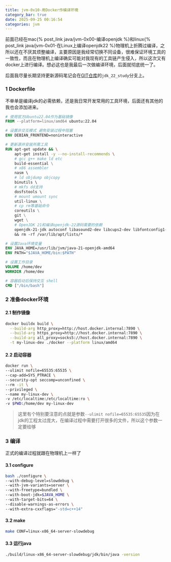 ```yaml
---
title: jvm-0x10-用Docker作编译环境
category_bar: true
date: 2025-09-25 00:16:54
categories: jvm
---
```


前面已经在mac{% post_link java/jvm-0x00-编译openjdk %}和linux{% post_link java/jvm-0x01-在Linux上编译openjdk22 %}物理机上折腾过编译，之所以还在不厌其烦整编译，主要原因是我经常切换不同设备，很难保证环境工具的一致性，而且在物理机上编译确实可能对我现有的工具链产生侵入，所以这次又有docker上进行编译。想必这也是我最后一次做编译环境，后面就彻底统一了。

后面我尽量长期坚持更新源码笔记会在[GIT仓库](https://github.com/Bannirui/jdk.git)的`jdk_22_study`分支上。

### 1 Dockerfile

不单单是编译jdk的必需依赖，还是我日常开发常用的工具环境，后面还有其他的我也会添加进来。

```Dockerfile
# 使用官方Ubuntu22.04作为基础镜像
FROM --platform=linux/amd64 ubuntu:22.04

# 设置非交互模式 避免安装过程中阻塞
ENV DEBIAN_FRONTEND=noninteractive

# 更新源并安装所需工具
RUN apt-get update && \
    apt-get install -y --no-install-recommends \
    # gcc g++ make ld etc
    build-essential \
    # x86 assembler
    nasm \                  
    # ld objdump objcopy
    binutils \              
    # mkfs dd支持
    dosfstools \            
    # mount umount sync
    util-linux \
    # cp rm等基础命令
    coreutils \
    git \
    wget \
    # OpenJDK 21和编译openjdk-22源码需要的依赖
    openjdk-21-jdk autoconf libasound2-dev libcups2-dev libfontconfig1-dev libx11-dev libxext-dev libxrender-dev libxrandr-dev libxtst-dev libxt-dev file zip unzip gawk \
    && rm -rf /var/lib/apt/lists/*

# 设置Java环境变量
ENV JAVA_HOME=/usr/lib/jvm/java-21-openjdk-amd64
ENV PATH="$JAVA_HOME/bin:$PATH"

# 设置工作目录
VOLUME /home/dev
WORKDIR /home/dev

# 容器启动后保持交互 shell
CMD ["/bin/bash"]
```
### 2 准备docker环境

#### 2.1 制作镜像 

```sh
docker buildx build \
  --build-arg http_proxy=http://host.docker.internal:7890 \
  --build-arg https_proxy=http://host.docker.internal:7890 \
  --build-arg all_proxy=socks5://host.docker.internal:7890 \
  -t my-linux-dev ./docker --platform linux/amd64
```

#### 2.2 启动容器

```sh
docker run \
--ulimit nofile=65535:65535 \
--cap-add=SYS_PTRACE \
--security-opt seccomp=unconfined \
--rm -it \
--privileged \
--name my-linux-dev \
-v /etc/localtime:/etc/localtime:ro \
-v $PWD:/home/dev my-linux-dev
```

> 这里有个特别要注意的点就是参数`--ulimit nofile=65535:65535`因为在jdk的工程太过庞大，在编译过程中需要打开很多的文件，所以这个参数一定要给够

### 3 编译

正式的编译过程就跟在物理机上一样了

#### 3.1 configure

```sh
bash ./configure \
--with-debug-level=slowdebug \
--with-jvm-variants=server \
--with-freetype=bundled \
--with-boot-jdk=$JAVA_HOME \
--with-target-bits=64 \
--disable-warnings-as-errors \
--with-extra-cxxflags="-std=c++14"
```

#### 3.2 make

```sh
make CONF=linux-x86_64-server-slowdebug
```

#### 3.3 运行java

```sh
./build/linux-x86_64-server-slowdebug/jdk/bin/java -version
```